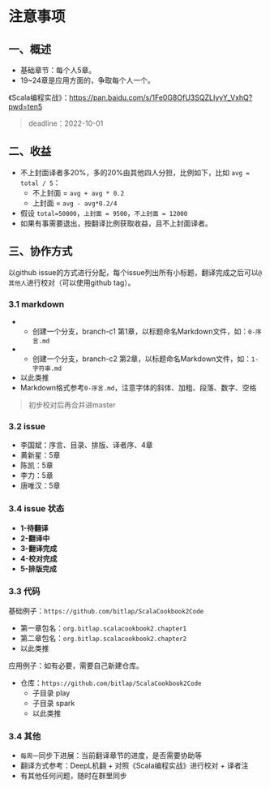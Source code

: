 # 注意事项

## 一、概述

- 基础章节：每个人5章。
- 19~24章是应用方面的，争取每个人一个。

《Scala编程实战》：https://pan.baidu.com/s/1Fe0G8OfU3SQZLIyyY_VxhQ?pwd=ten5

> deadline：2022-10-01

## 二、收益

- 不上封面译者多20%，多的20%由其他四人分担，比例如下，比如 `avg = total / 5`：
  - 不上封面 = `avg + avg * 0.2`
  - 上封面 = `avg - avg*0.2/4`
- 假设 `total=50000`，`上封面 = 9500`，`不上封面 = 12000`
- 如果有事需要退出，按翻译比例获取收益，且不上封面译者。

## 三、协作方式

以github issue的方式进行分配，每个issue列出所有小标题，翻译完成之后可以`@其他人`进行校对（可以使用github tag）。

### 3.1 markdown

- - 创建一个分支，branch-c1 第1章，以标题命名Markdown文件，如：`0-序言.md`
- - 创建一个分支，branch-c2 第2章，以标题命名Markdown文件，如：`1-字符串.md`
- 以此类推
- Markdown格式参考`0-序言.md`，注意字体的斜体、加粗、段落、数字、空格

> 初步校对后再合并进master

### 3.2 issue

- 李国斌：序言、目录、排版、译者序、4章
- 黄新星：5章
- 陈凯：5章
- 李力：5章
- 唐唯汉：5章

### 3.4 issue 状态

- **1-待翻译**
- **2-翻译中**
- **3-翻译完成**
- **4-校对完成**
- **5-排版完成**

### 3.3 代码

基础例子：`https://github.com/bitlap/ScalaCookbook2Code`
- 第一章包名：`org.bitlap.scalacookbook2.chapter1`
- 第二章包名：`org.bitlap.scalacookbook2.chapter2`
- 以此类推

应用例子：如有必要，需要自己新建仓库。
- 仓库：`https://github.com/bitlap/ScalaCookbook2Code`
  - 子目录 play
  - 子目录 spark
  - 以此类推

### 3.4 其他

- `每周一`同步下进展：当前翻译章节的进度，是否需要协助等
- 翻译方式参考：DeepL机翻 + 对照《Scala编程实战》进行校对 + 译者注
- 有其他任何问题，随时在群里同步

